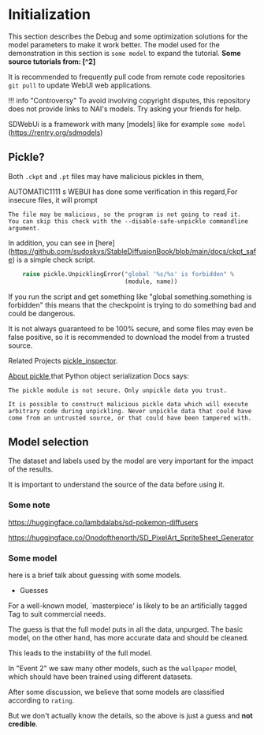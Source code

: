 # Initialization

This section describes the Debug and some optimization solutions for the model parameters to make it work better. The model used for the demonstration in this section is `some model` to expand the tutorial. **Some source tutorials from: [^2]**

It is recommended to frequently pull code from remote code repositories `git pull` to update WebUI web applications.

!!! info "Controversy"
    To avoid involving copyright disputes, this repository does not provide links to NAI's models.
    Try asking your friends for help.

SDWebUi is a framework with many [models] like for example `some model` (https://rentry.org/sdmodels)


## Pickle?


Both `.ckpt` and `.pt` files may have malicious pickles in them, 

AUTOMATIC1111 s WEBUI has done some verification in this regard,For insecure files, it will prompt 

```
The file may be malicious, so the program is not going to read it. 
You can skip this check with the --disable-safe-unpickle commandline argument.
```

In addition, you can see in [here] (https://github.com/sudoskys/StableDiffusionBook/blob/main/docs/ckpt_safe) is a simple check script.

```python
    raise pickle.UnpicklingError("global '%s/%s' is forbidden" %
                                 (module, name))
```

If you run the script and get something like "global something.something is forbidden" this means that the checkpoint is trying to do something bad and could be dangerous.

It is not always guaranteed to be 100% secure, and some files may even be false positive, so it is recommended to download the model from a trusted source.

Related Projects [pickle_inspector](https://github.com/lopho/pickle_inspector).

[About pickle](https://docs.python.org/3/library/pickle.html),that Python object serialization
Docs says:
```
The pickle module is not secure. Only unpickle data you trust.

It is possible to construct malicious pickle data which will execute arbitrary code during unpickling. Never unpickle data that could have come from an untrusted source, or that could have been tampered with.
```

## Model selection

The dataset and labels used by the model are very important for the impact of the results.

It is important to understand the source of the data before using it.

### Some note

https://huggingface.co/lambdalabs/sd-pokemon-diffusers

https://huggingface.co/Onodofthenorth/SD_PixelArt_SpriteSheet_Generator

### Some model

here is a brief talk about guessing with some models.

- Guesses

For a well-known model, `masterpiece' is likely to be an artificially tagged Tag to suit commercial needs.

The guess is that the full model puts in all the data, unpurged. The basic model, on the other hand, has more accurate data and should be cleaned.

This leads to the instability of the full model.

In "Event 2" we saw many other models, such as the `wallpaper` model, which should have been trained using different datasets.

After some discussion, we believe that some models are classified according to `rating`.


But we don't actually know the details, so the above is just a guess and **not credible**.